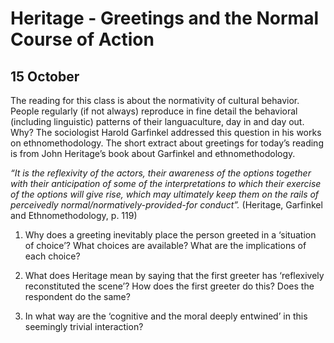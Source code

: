 ---
...

Heritage - Greetings and the Normal Course of Action
====================================================

15 October
----------

The reading for this class is about the normativity of cultural
behavior. People regularly (if not always) reproduce in fine detail the
behavioral (including linguistic) patterns of their languaculture, day
in and day out. Why? The sociologist Harold Garfinkel addressed this
question in his works on ethnomethodology. The short extract about
greetings for today’s reading is from John Heritage’s book about
Garfinkel and ethnomethodology.

*“It is the reflexivity of the actors, their awareness of the options
together with their anticipation of some of the interpretations to which
their exercise of the options will give rise, which may ultimately keep
them on the rails of perceivedly normal/normatively-provided-for
conduct”.* (Heritage, Garfinkel and Ethnomethodology, p. 119)

1.  Why does a greeting inevitably place the person greeted in a
    ‘situation of choice’? What choices are available? What are the
    implications of each choice?

2.  What does Heritage mean by saying that the first greeter has
    ‘reflexively reconstituted the scene’? How does the first greeter do
    this? Does the respondent do the same?

3.  In what way are the ‘cognitive and the moral deeply entwined’ in
    this seemingly trivial interaction?
